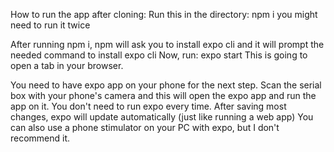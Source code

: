 How to run the app after cloning:
Run this in the directory: npm i
you might need to run it twice

After running npm i, npm will ask you to install expo cli and it will prompt the needed command to install expo cli
Now, run: expo start
This is going to open a tab in your browser.

You need to have expo app on your phone for the next step.
Scan the serial box with your phone's camera and this will open the expo app and run the app on it.
You don't need to run expo every time. After saving most changes, expo will update automatically (just like running a web app)
You can also use a phone stimulator on your PC with expo, but I don't recommend it.
